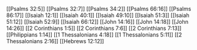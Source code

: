 [[Psalms 32:5]]
[[Psalms 32:7]]
[[Psalms 34:2]]
[[Psalms 66:16]]
[[Psalms 86:17]]
[[Isaiah 12:1]]
[[Isaiah 40:1]]
[[Isaiah 49:10]]
[[Isaiah 51:3]]
[[Isaiah 51:12]]
[[Isaiah 52:9]]
[[Isaiah 66:12]]
[[John 14:16]]
[[John 14:18]]
[[John 14:26]]
[[2 Corinthians 1:5]]
[[2 Corinthians 7:6]]
[[2 Corinthians 7:13]]
[[Philippians 1:14]]
[[1 Thessalonians 4:18]]
[[1 Thessalonians 5:11]]
[[2 Thessalonians 2:16]]
[[Hebrews 12:12]]
